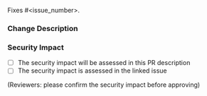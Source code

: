 Fixes #<issue_number>.

### Change Description

<!-- What is the purpose of this change? What should reviewers know? -->

### Security Impact

<!-- Please select one of the following -->

- [ ] The security impact will be assessed in this PR description
- [ ] The security impact is assessed in the linked issue

(Reviewers: please confirm the security impact before approving)

<!-- If the security impact is to be assessed in the PR:
#### Security Assessment
- [ ] Either: the security impact will be assessed in this PR description:
    - [ ] This change has a high security impact
      - [ ] The impact has been assessed and approved by appsec
    - [ ] This change has a medium security impact
    - [ ] This change has a low security impact
-->
